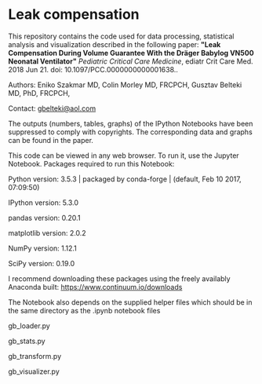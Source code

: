 # Leak compensation

This repository contains the code used for data processing, statistical analysis and visualization described in the following paper: **"Leak Compensation During Volume Guarantee With the Dräger Babylog VN500 Neonatal Ventilator"** *Pediatric Critical Care Medicine*, ediatr Crit Care Med. 2018 Jun 21. doi: 10.1097/PCC.0000000000001638..

Authors: Eniko Szakmar MD, Colin Morley MD, FRCPCH, Gusztav Belteki MD, PhD, FRCPCH, 

Contact: gbelteki@aol.com

The outputs (numbers, tables, graphs) of the IPython Notebooks have been suppressed to comply with copyrights. The corresponding data and graphs can be found in the paper.

This code can be viewed in any web browser. To run it, use the Jupyter Notebook. Packages required to run this Notebook:

Python version: 3.5.3 | packaged by conda-forge | (default, Feb 10 2017, 07:09:50)

IPython version: 5.3.0

pandas version: 0.20.1

matplotlib version: 2.0.2

NumPy version: 1.12.1

SciPy version: 0.19.0

I recommend downloading these packages using the freely availably Anaconda built: https://www.continuum.io/downloads

The Notebook also depends on the supplied helper files which should be in the same directory as the .ipynb notebook files

gb_loader.py

gb_stats.py

gb_transform.py

gb_visualizer.py
